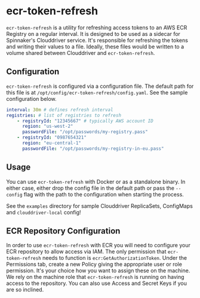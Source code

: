 # ecr-token-refresh

`ecr-token-refresh` is a utility for refreshing access tokens to an AWS ECR Registry on a regular interval. It is designed to be used as a sidecar for Spinnaker's Clouddriver service. It's responsible for refreshing the tokens and writing their values to a file. Ideally, these files would be written to a volume shared between Clouddriver and `ecr-token-refresh`.


## Configuration

`ecr-token-refresh` is configured via a configuration file. The default path for this file is at `/opt/config/ecr-token-refresh/config.yaml`. See the sample configuration below.

```yaml
interval: 30m # defines refresh interval
registries: # list of registries to refresh
    - registryId: "12345667" # typically AWS account ID
      region: "us-west-2" 
      passwordFile: "/opt/passwords/my-registry.pass"
    - registryId: "0987654321"
      region: "eu-central-1"
      passwordFile: "/opt/passwords/my-registry-in-eu.pass"
```

## Usage

You can use `ecr-token-refresh` with Docker or as a standalone binary. In either case, either drop the config file in the default path or pass the `--config` flag with the path to the configuration when starting the process.


See the `examples` directory for sample Clouddriver ReplicaSets, ConfigMaps and `clouddriver-local` config!


## ECR Repository Configuration

In order to use `ecr-token-refresh` with ECR you will need to configure your ECR repository to allow access via IAM. The only permission that `ecr-token-refresh` needs to function is `ecr:GetAuthorizationToken`. Under the Permissions tab, create a new Policy giving the appropriate user or role permission. It's your choice how you want to assign these on the machine. We rely on the machine role that `ecr-token-refresh` is running on having access to the repository. You can also use Access and Secret Keys if you are so inclined.